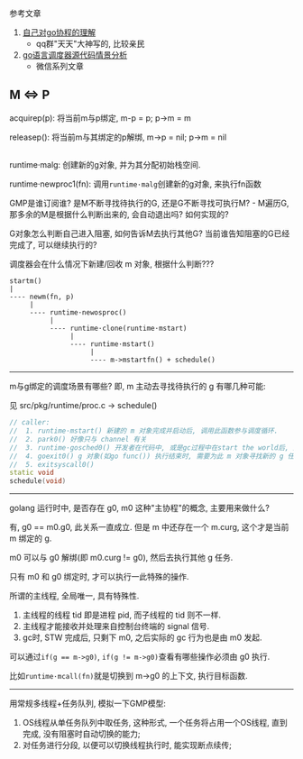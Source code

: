参考文章

1. [自己对go协程的理解](https://www.jianshu.com/p/4267cfbbc2d1)
    - qq群"天天"大神写的, 比较亲民
2. [go语言调度器源代码情景分析](https://mp.weixin.qq.com/mp/homepage?sn=8fc2b63f53559bc0cee292ce629c4788&__biz=MzU1OTg5NDkzOA%3D%3D&scene=18&hid=1&devicetype=iOS13.1.2&version=17000831&lang=zh_CN&nettype=WIFI&ascene=0&session_us=gh_ceeb25947b8b&fontScale=100&pass_ticket=CiGLC18BKjQ8hvKyiMSivuT%2ByXVZrOOaysEtqZt15G6c55gdqBGw7H11c4lzLcEG&wx_header=1&scene=1)
    - 微信系列文章

## M <=> P

acquirep(p): 将当前m与p绑定, m-p = p; p->m = m

releasep(): 将当前m与其绑定的p解绑, m->p = nil; p->m = nil

## 

runtime·malg: 创建新的g对象, 并为其分配初始栈空间.

runtime·newproc1(fn): 调用`runtime·malg`创建新的g对象, 来执行fn函数


GMP是谁订阅谁? 是M不断寻找待执行的G, 还是G不断寻找可执行M?
    - M遍历G, 那多余的M是根据什么判断出来的, 会自动退出吗? 如何实现的?

G对象怎么判断自己进入阻塞, 如何告诉M去执行其他G? 当前谁告知阻塞的G已经完成了, 可以继续执行的?

调度器会在什么情况下新建/回收 m 对象, 根据什么判断??? 

```
startm()
|
---- newm(fn, p)
     |
     ---- runtime·newosproc()
          |
          ---- runtime·clone(runtime·mstart)
               |
               ---- runtime·mstart()
                    |
                    ---- m->mstartfn() + schedule()
```

------

m与g绑定的调度场景有哪些? 即, m 主动去寻找待执行的 g 有哪几种可能:

见 src/pkg/runtime/proc.c -> schedule()

```c++
// caller: 
// 	1. runtime·mstart() 新建的 m 对象完成并启动后, 调用此函数参与调度循环.
// 	2. park0() 好像只与 channel 有关
// 	3. runtime·gosched0() 开发者在代码中, 或是gc过程中在start the world后, 通知 m0 主动进行重新调度;
// 	4. goexit0() g 对象(如go func()) 执行结束时, 需要为此 m 对象寻找新的 g 任务
// 	5. exitsyscall0()
static void
schedule(void)
```

------

golang 运行时中, 是否存在 g0, m0 这种"主协程"的概念, 主要用来做什么?

有, g0 == m0.g0, 此关系一直成立. 但是 m 中还存在一个 m.curg, 这个才是当前 m 绑定的 g.

m0 可以与 g0 解绑(即 m0.curg != g0), 然后去执行其他 g 任务.

只有 m0 和 g0 绑定时, 才可以执行一此特殊的操作.

所谓的主线程, 全局唯一, 具有特殊性.

1. 主线程的线程 tid 即是进程 pid, 而子线程的 tid 则不一样.
2. 主线程才能接收并处理来自控制台终端的 signal 信号.
3. gc时, STW 完成后, 只剩下 m0, 之后实际的 gc 行为也是由 m0 发起.

可以通过`if(g == m->g0)`, `if(g != m->g0)`查看有哪些操作必须由 g0 执行.

比如`runtime·mcall(fn)`就是切换到 m->g0 的上下文, 执行目标函数.

------

用常规多线程+任务队列, 模拟一下GMP模型:

1. OS线程从单任务队列中取任务, 这种形式, 一个任务将占用一个OS线程, 直到完成, 没有阻塞时自动切换的能力;
2. 对任务进行分段, 以便可以切换线程执行时, 能实现断点续传;
